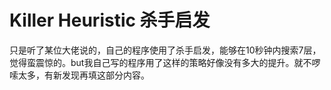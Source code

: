 # Killer Heuristic 杀手启发

只是听了某位大佬说的，自己的程序使用了杀手启发，能够在10秒钟内搜索7层，觉得蛮震惊的。but我自己写的程序用了这样的策略好像没有多大的提升。就不啰嗦太多，有新发现再填这部分内容。











